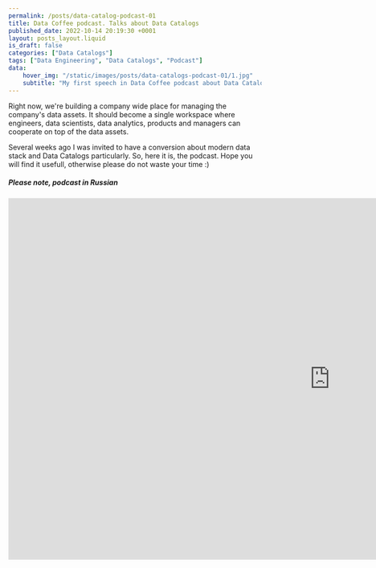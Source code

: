 ```yaml
---
permalink: /posts/data-catalog-podcast-01
title: Data Coffee podcast. Talks about Data Catalogs
published_date: 2022-10-14 20:19:30 +0001
layout: posts_layout.liquid
is_draft: false
categories: ["Data Catalogs"]
tags: ["Data Engineering", "Data Catalogs", "Podcast"]
data: 
    hover_img: "/static/images/posts/data-catalogs-podcast-01/1.jpg"
    subtitle: "My first speech in Data Coffee podcast about Data Catalogs and Data Engineering stuff in general"
---
```


<section class="article-content">

Right now, we're building a company wide place for managing the company's data assets. It should become a single workspace where engineers, data scientists, data analytics, products and managers can cooperate on top of the data assets.

Several weeks ago I was invited to have a conversion about modern data stack and Data Catalogs particularly.
So, here it is, the podcast. Hope you will find it usefull, otherwise please do not waste your time :)


##### Please note, podcast in Russian

<div class="embed-youtube">
    <iframe width="1280" height="720" src="https://www.youtube.com/embed/z3GcqpoM5p4" title="65 (S2E23). Data catalogs" frameborder="0" allow="accelerometer; autoplay; clipboard-write; encrypted-media; gyroscope; picture-in-picture" allowfullscreen></iframe>
</div>


### 